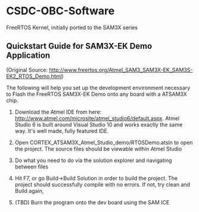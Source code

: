 CSDC-OBC-Software
=================

FreeRTOS Kernel, initially ported to the SAM3X series



Quickstart Guide for SAM3X-EK Demo Application
------------------

(Original Source: http://www.freertos.org/Atmel_SAM3_SAM3X-EK_SAM3S-EK2_RTOS_Demo.html)

The following will help you set up the development environment necessary to Flash the FreeRTOS SAM3X-EK Demo onto any board with a ATSAM3X chip.  

1. Download the Atmel IDE from here: http://www.atmel.com/microsite/atmel_studio6/default.aspx. Atmel Studio 6 is built around Visual Studio 10 and works exactly the same way. It's well made, fully featured IDE.

2. Open CORTEX_ATSAM3X_Atmel_Studio_demo/RTOSDemo.atsln to open the project. The source files should be viewable within Atmel Studio

3. Do what you need to do via the solution explorer and navigating between files

4. Hit F7, or go Build->Build Solution in order to build the project. The project should successfully compile with no errors. If not, try clean and Build again,

5. (TBD) Burn the program onto the dev board using the SAM ICE

